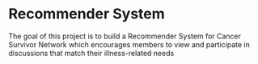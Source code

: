 # Recommender System
The goal of this project is to build a Recommender System for Cancer Survivor Network which encourages members to view and participate in discussions that match their illness-related needs
